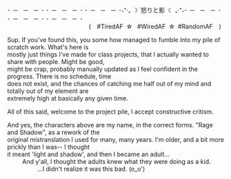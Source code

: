 ･ ─ ─ ─ ･ ･ ─ ─ ─ ･ ･ ─ ─ ─ ･˖⁺‧₊ ☽ 怒りと影 ☾ ₊‧⁺˖･ ─ ─ ─ ･ ･ ─ ─ ─ ･ ･ ─ ─ ─ ･ <br>
                           ( #TiredAF ☆  #WiredAF ☆ #RandomAF )

Sup. If you've found this, you some how managed to fumble into my pile of scratch work. What's here is<br>
mostly just things I've made for class projects, that I actually wanted to share with people. Might be good,<br>
might be crap, probably manually updated as I feel confident in the progress. There is no schedule, time<br>
does not exist, and the chances of catching me half out of my mind and totally out of my element are <br>
extremely high at basically any given time.

All of this said, welcome to the project pile, I accept constructive critism.<br>

And yes, the characters above are my name, in the correct forms. "Rage and Shadow", as a rework of the <br>
original mistranslation I used for many, many years. I'm older, and a bit more prickly than I was-- I thought<br>
it meant 'light and shadow', and then I became an adult...<br>
     And y'all, I thought the adults knew what they were doing as a kid.<br>
          ...I didn't realize it was this bad. (o_o')<br>
